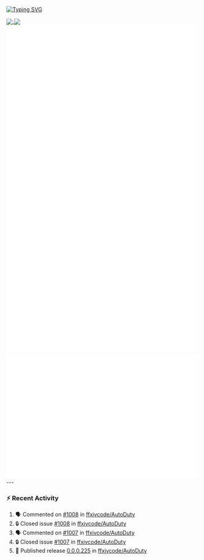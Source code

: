 [![Typing SVG](https://readme-typing-svg.demolab.com?font=Fira+Code&duration=1000&pause=1000&multiline=true&repeat=false&width=435&lines=Simon+Latusek+%7C+Gameplay+Engineer)](https://git.io/typing-svg)

<a href="https://github.com/anuraghazra/github-readme-stats">
  <img height=200 align="center" src="https://github-readme-stats.vercel.app/api?username=erdelf&theme=radical" />
</a>
<a href="https://github.com/anuraghazra/convoychat">
  <img height=200 align="center" src="https://streak-stats.demolab.com?user=erdelf&theme=radical&mode=weekly" />
</a>

<picture>
  <img src="/github-metrics.svg" alt="Metrics">
</picture>

<picture>
  <img src="/github-metrics-achievements.svg" alt="Achievements">
</picture>
---

### :zap: Recent Activity
<!--START_SECTION:activity-->
1. 🗣 Commented on [#1008](https://github.com/ffxivcode/AutoDuty/issues/1008#issuecomment-3043400329) in [ffxivcode/AutoDuty](https://github.com/ffxivcode/AutoDuty)
2. 🔒 Closed issue [#1008](https://github.com/ffxivcode/AutoDuty/issues/1008) in [ffxivcode/AutoDuty](https://github.com/ffxivcode/AutoDuty)
3. 🗣 Commented on [#1007](https://github.com/ffxivcode/AutoDuty/issues/1007#issuecomment-3043400128) in [ffxivcode/AutoDuty](https://github.com/ffxivcode/AutoDuty)
4. 🔒 Closed issue [#1007](https://github.com/ffxivcode/AutoDuty/issues/1007) in [ffxivcode/AutoDuty](https://github.com/ffxivcode/AutoDuty)
5. 🚀 Published release [0.0.0.225](https://github.com/ffxivcode/AutoDuty/releases/tag/0.0.0.225) in [ffxivcode/AutoDuty](https://github.com/ffxivcode/AutoDuty)
<!--END_SECTION:activity-->

<!--
**erdelf/erdelf** is a ✨ _special_ ✨ repository because its `README.md` (this file) appears on your GitHub profile.

Here are some ideas to get you started:

- 🔭 I’m currently working on ...
- 🌱 I’m currently learning ...
- 👯 I’m looking to collaborate on ...
- 🤔 I’m looking for help with ...
- 💬 Ask me about ...
- 📫 How to reach me: ...
- 😄 Pronouns: ...
- ⚡ Fun fact: ...
-->
